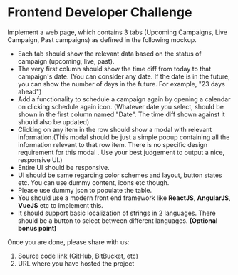 # Frontend Developer Challenge #

Implement a web page, which contains 3 tabs (Upcoming Campaigns, Live Campaign, Past campaigns) as defined in
the following mockup.

* Each tab should show the relevant data based on the status of campaign (upcoming, live, past).
* The very first column should show the time diff from today to that campaign's date. (You can consider
any date. If the date is in the future, you can show the number of days in the future. For example, "23
days ahead")
* Add a functionality to schedule a campaign again by opening a calendar on clicking schedule
again icon. (Whatever date you select, should be shown in the first column named "Date". The
time diff shown against it should also be updated)
* Clicking on any item in the row should show a modal with relevant information.(This modal
should be just a simple popup containing all the information relevant to that row item. There is
no specific design requirement for this modal . Use your best judgement to output a nice,
responsive UI.)
* Entire UI should be responsive.
* UI should be same regarding color schemes and layout, button states etc. You can use dummy
content, icons etc though.
* Please use dummy json to populate the table.
* You should use a modern front end framework like **ReactJS**, **AngularJS**, **VueJS** etc to
implement this.
* It should support basic localization of strings in 2 languages. There should be a button to select
between different languages. **(Optional bonus point)**

Once you are done, please share with us:
1. Source code link (GitHub, BitBucket, etc)
2. URL where you have hosted the project
